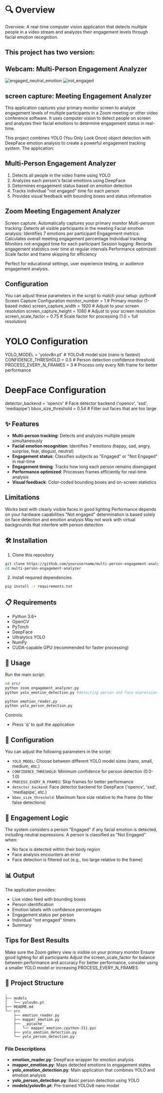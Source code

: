 # 🔍 Overview
Overview: A real-time computer vision application that detects multiple people in a video stream and analyzes their engagement levels through facial emotion recognition.


## This project has two version:

## Webcam: Multi-Person Engagement Analyzer

![engaged_neutral_emotion](https://github.com/user-attachments/assets/e38ff29b-7f76-4928-b758-409aaf0182bb)
![not_engaged](https://github.com/user-attachments/assets/32a80cfd-3d2c-4778-abf4-6f1ca762809b)

## screen capture: Meeting Engagement Analyzer

This application captures your primary monitor screen to analyze engagement levels of multiple participants in a Zoom meeting or other video conference software. It uses computer vision to detect people on screen and analyzes their facial emotions to determine engagement status in real-time.

This project combines YOLO (You Only Look Once) object detection with DeepFace emotion analysis to create a powerful engagement tracking system. The application:



## Multi-Person Engagement Analyzer

1. Detects all people in the video frame using YOLO
2. Analyzes each person's facial emotions using DeepFace 
3. Determines engagement status based on emotion detection
4. Tracks individual "not engaged" time for each person
5. Provides visual feedback with bounding boxes and status information

## Zoom Meeting Engagement Analyzer

Screen capture: Automatically captures your primary monitor
Multi-person tracking: Detects all visible participants in the meeting
Facial emotion analysis: Identifies 7 emotions per participant
Engagement metrics: Calculates overall meeting engagement percentage
Individual tracking: Monitors not-engaged time for each participant
Session logging: Records engagement statistics over time at regular intervals
Performance optimized: Scale factor and frame skipping for efficiency


Perfect for educational settings, user experience testing, or audience engagement analysis.

## Configuration
You can adjust these parameters in the script to match your setup:
python# Screen Capture Configuration
monitor_number = 1                 # Primary monitor (1-based index)
screen_capture_width = 1920        # Adjust to your screen resolution
screen_capture_height = 1080       # Adjust to your screen resolution
screen_scale_factor = 0.75         # Scale factor for processing (1.0 = full resolution)

# YOLO Configuration
YOLO_MODEL = 'yolov8n.pt'          # YOLOv8 model size (nano is fastest)
CONFIDENCE_THRESHOLD = 0.5         # Person detection confidence threshold
PROCESS_EVERY_N_FRAMES = 3         # Process only every Nth frame for better performance

# DeepFace Configuration
detector_backend = 'opencv'        # Face detector backend ('opencv', 'ssd', 'mediapipe')
bbox_size_threshold = 0.54         # Filter out faces that are too large
## ✨ Features

- **Multi-person tracking**: Detects and analyzes multiple people simultaneously
- **Facial emotion recognition**: Identifies 7 emotions (happy, sad, angry, surprise, fear, disgust, neutral)
- **Engagement status**: Classifies subjects as "Engaged" or "Not Engaged" in real-time
- **Engagement timing**: Tracks how long each person remains disengaged
- **Performance optimized**: Processes frames efficiently for real-time analysis
- **Visual feedback**: Color-coded bounding boxes and on-screen statistics

## Limitations

Works best with clearly visible faces in good lighting
Performance depends on your hardware capabilities
"Not engaged" determination is based solely on face detection and emotion analysis
May not work with virtual backgrounds that interfere with person detection

## 🛠️ Installation

1. Clone this repository
```bash
git clone https://github.com/yourusername/multi-person-engagement-analyzer.git
cd multi-person-engagement-analyzer
```

2. Install required dependencies
```bash
pip install -r requirements.txt
```

## 📋 Requirements

- Python 3.6+
- OpenCV
- PyTorch
- DeepFace
- Ultralytics YOLO
- NumPy
- CUDA-capable GPU (recommended for faster processing)

## 🚀 Usage

Run the main script:

```bash
cd src/
python zoom_engagement_analyzer.py 
python yolo_emotion_detection.py #detecting person and face expression
```
``` bash (other) to explore
python emotion_reader.py
python yolo_person_detection.py
```

Controls:
- Press 'q' to quit the application

## 🔧 Configuration

You can adjust the following parameters in the script:

- `YOLO_MODEL`: Choose between different YOLO model sizes (nano, small, medium, etc.)
- `CONFIDENCE_THRESHOLD`: Minimum confidence for person detection (0.0-1.0)
- `PROCESS_EVERY_N_FRAMES`: Skip frames for better performance
- `detector_backend`: Face detector backend for DeepFace ('opencv', 'ssd', 'mediapipe', etc.)
- `bbox_size_threshold`: Maximum face size relative to the frame (to filter false detections)

## 🧪 Engagement Logic

The system considers a person "Engaged" if any facial emotion is detected, including neutral expressions. A person is classified as "Not Engaged" when:

- No face is detected within their body region
- Face analysis encounters an error
- Face detection is filtered out (e.g., too large relative to the frame)

## 📊 Output

The application provides:

- Live video feed with bounding boxes
- Person identification
- Emotion labels with confidence percentages
- Engagement status per person
- Individual "not engaged" timers
- Summary

## Tips for Best Results

Make sure the Zoom gallery view is visible on your primary monitor
Ensure good lighting for all participants
Adjust the screen_scale_factor for balance between performance and accuracy
For better performance, consider using a smaller YOLO model or increasing PROCESS_EVERY_N_FRAMES

## 📁 Project Structure

```
.
├── models
│   └── yolov8n.pt
├── README.md
└── src
    ├── emotion_reader.py
    ├── mapper_emotion.py
    ├── __pycache__
    │   └── mapper_emotion.cpython-311.pyc
    ├── yolo_emotion_detection.py
    └── yolo_person_detection.py
```

### File Descriptions

- **emotion_reader.py**: DeepFace wrapper for emotion analysis
- **mapper_emotion.py**: Maps detected emotions to engagement states
- **yolo_emotion_detection.py**: Main application that combines YOLO and emotion analysis
- **yolo_person_detection.py**: Basic person detection using YOLO
- **models/yolov8n.pt**: Pre-trained YOLOv8 nano model
